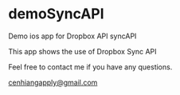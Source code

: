 demoSyncAPI
===========

Demo ios app for Dropbox API    syncAPI



This app shows the use of Dropbox Sync API

Feel free to contact me if you have any questions.

cenhiangapply@gmail.com

